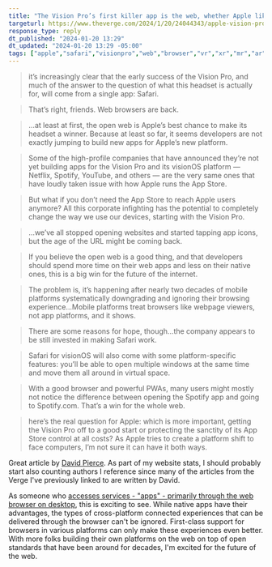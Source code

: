 ```yaml
---
title: "The Vision Pro’s first killer app is the web, whether Apple likes it or not"
targeturl: https://www.theverge.com/2024/1/20/24044343/apple-vision-pro-safari-killer-app
response_type: reply
dt_published: "2024-01-20 13:29"
dt_updated: "2024-01-20 13:29 -05:00"
tags: ["apple","safari","visionpro","web","browser","vr","xr","mr","ar","indieweb","openweb"]
---
```


> it’s increasingly clear that the early success of the Vision Pro, and much of the answer to the question of what this headset is actually for, will come from a single app: Safari. 

> That’s right, friends. Web browsers are back.

> ...at least at first, the open web is Apple’s best chance to make its headset a winner. Because at least so far, it seems developers are not exactly jumping to build new apps for Apple’s new platform.

> Some of the high-profile companies that have announced they’re not yet building apps for the Vision Pro and its visionOS platform — Netflix, Spotify, YouTube, and others — are the very same ones that have loudly taken issue with how Apple runs the App Store.

> But what if you don’t need the App Store to reach Apple users anymore? All this corporate infighting has the potential to completely change the way we use our devices, starting with the Vision Pro.

> ...we’ve all stopped opening websites and started tapping app icons, but the age of the URL might be coming back.

> If you believe the open web is a good thing, and that developers should spend more time on their web apps and less on their native ones, this is a big win for the future of the internet.

> The problem is, it’s happening after nearly two decades of mobile platforms systematically downgrading and ignoring their browsing experience...Mobile platforms treat browsers like webpage viewers, not app platforms, and it shows.

> There are some reasons for hope, though...the company appears to be still invested in making Safari work.

> Safari for visionOS will also come with some platform-specific features: you’ll be able to open multiple windows at the same time and move them all around in virtual space.

> With a good browser and powerful PWAs, many users might mostly not notice the difference between opening the Spotify app and going to Spotify.com. That’s a win for the whole web.

> here’s the real question for Apple: which is more important, getting the Vision Pro off to a good start or protecting the sanctity of its App Store control at all costs? As Apple tries to create a platform shift to face computers, I’m not sure it can have it both ways. 

Great article by [David Pierce](https://www.theverge.com/authors/david-pierce). As part of my website stats, I should probably start also counting authors I reference since many of the articles from the Verge I've previously linked to are written by David.

As someone who [accesses services - "apps" - primarily through the web browser on desktop](/responses/replacing-apps-websites-kingett), this is exciting to see. While native apps have their advantages, the types of cross-platform connected experiences that can be delivered through the browser can't be ignored. First-class support for browsers in various platforms can only make these experiences even better. With more folks building their own platforms on the web on top of open standards that have been around for decades, I'm excited for the future of the web. 